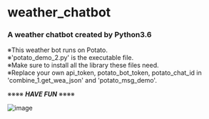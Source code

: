 # weather_chatbot
### A weather chatbot created by Python3.6

※This weather bot runs on Potato.  
※'potato_demo_2.py' is the executable file.  
※Make sure to install all the library these files need.  
※Replace your own api_token, potato_bot_token, potato_chat_id in 'combine_1.get_wea_json' and 'potato_msg_demo'.

※※※※  ___HAVE FUN___  ※※※※

![image](https://github.com/oasisrules/weather_chatbot/blob/master/my_weather_bot.gif)
